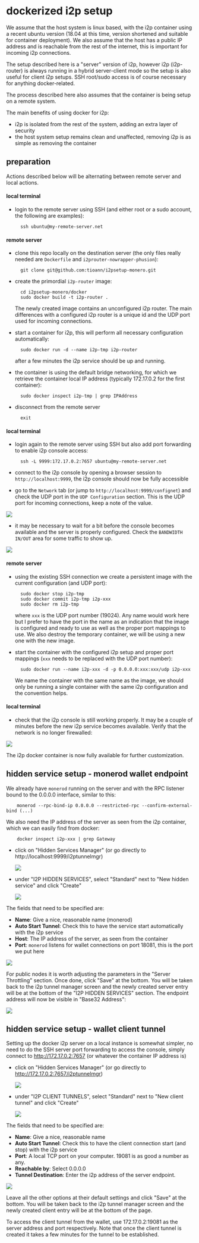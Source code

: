 # dockerized i2p setup

We assume that the host system is linux based, with the i2p container using a recent ubuntu version (18.04 at this time, version shortened and suitable for container deployment). We also assume that the host has a public IP address and is reachable from the rest of the internet, this is important for incoming i2p connections.

The setup described here is a "server" version of i2p, however i2p (i2p-router) is always running in a hybrid server-client mode so the setup is also useful for client i2p setups. SSH root/sudo access is of course necessary for anything docker-related.

The process described here also assumes that the container is being setup on a remote system.

The main benefits of using docker for i2p:

- i2p is isolated from the rest of the system, adding an extra layer of security
- the host system setup remains clean and unaffected, removing i2p is as simple as removing the container

## preparation

Actions described below will be alternating between remote server and local actions.

#### local terminal

- login to the remote server using SSH (and either root or a sudo account, the following are examples):

        ssh ubuntu@my-remote-server.net

#### remote server

- clone this repo locally on the destination server (the only files really needed are `Dockerfile` and `i2prouter-nowrapper-phusion`):

        git clone git@github.com:tioann/i2psetup-monero.git

- create the primordial `i2p-router` image:

        cd i2psetup-monero/docker
        sudo docker build -t i2p-router .

    The newly created image contains an unconfigured i2p router. The main differences with a configured i2p router is a unique id and the UDP port used for incoming connections.

- start a container for i2p, this will perform all necessary configuration automatically:

        sudo docker run -d --name i2p-tmp i2p-router

    after a few minutes the i2p service should be up and running.

- the container is using the default bridge networking, for which we retrieve the container local IP address (typically 172.17.0.2 for the first container):

        sudo docker inspect i2p-tmp | grep IPAddress

- disconnect from the remote server

        exit

#### local terminal

- login again to the remote server using SSH but also add port forwarding to enable i2p console access:

        ssh -L 9999:172.17.0.2:7657 ubuntu@my-remote-server.net

- connect to the i2p console by opening a browser session to `http://localhost:9999`, the i2p console should now be fully accessible

- go to the `Network` tab (or jump to `http://localhost:9999/confignet`) and check the UDP port in the `UDP Configuration` section. This is the UDP port for incoming connections, keep a note of the value.

![ ](udp-port.png  "UDP port for infoming connections")


- it may be necessary to wait for a bit before the console becomes available and the server is properly configured. Check the `BANDWIDTH IN/OUT` area for some traffic to show up.

![ ](bandwidth-indication.png  "Bandwidth usage")

#### remote server

- using the existing SSH connection we create a persistent image with the current configuration (and UDP port):

        sudo docker stop i2p-tmp
        sudo docker commit i2p-tmp i2p-xxx
        sudo docker rm i2p-tmp

    where `xxx` is the UDP port number (19024). Any name would work here but I prefer to have the port in the name as an indication that the image is configured and ready to use as well as the proper port mappings to use. We also destroy the temporary container, we will be using a new one with the new image.
    
- start the container with the configured i2p setup and proper port mappings (`xxx` needs to be replaced with the UDP port number):

        sudo docker run --name i2p-xxx -d -p 0.0.0.0:xxx:xxx/udp i2p-xxx

    We name the container with the same name as the image, we should only be running a single container with the same i2p configuration and the convention helps.

#### local terminal

- check that the i2p console is still working properly. It may be a couple of minutes before the new i2p service becomes available. Verify that the network is no longer firewalled:

![ ](network-ok.png  "Network ok")

The i2p docker container is now fully available for further customization. 

## hidden service setup - monerod wallet endpoint

We already have `monerod` running on the server and with the RPC listener bound to the 0.0.0.0 interface, similar to this:

        monerod --rpc-bind-ip 0.0.0.0 --restricted-rpc --confirm-external-bind (...)

We also need the IP address of the server as seen from the i2p container, which we can easily find from docker:

        docker inspect i2p-xxx | grep Gateway

- click on "Hidden Services Manager" (or go directly to http://localhost:9999/i2ptunnelmgr)

    ![ ](hidden-services-manager.png  "Hidden Services Manager")

- under "I2P HIDDEN SERVICES", select "Standard" next to "New hidden service" and click "Create"

    ![ ](new-hidden-service.png  "New hidden service")

The fields that need to be specified are:

- **Name**: Give a nice, reasonable name (monerod)
- **Auto Start Tunnel**: Check this to have the service start automatically with the i2p service
- **Host**: The IP address of the server, as seen from the container
- **Port**: `monerod` listens for wallet connections on port 18081, this is the port we put here

![ ](new-service-params.png  "New service params")
    
For public nodes it is worth adjusting the parameters in the "Server Throttling" section. Once done, click "Save" at the bottom. You will be taken back to the i2p tunnel manager screen and the newly created server entry will be at the bottom of the "I2P HIDDEN SERVICES" section. The endpoint address will now be visible in "Base32 Address":

![ ](service-endpoint.png  "Service endpoint")

## hidden service setup - wallet client tunnel

Setting up the docker i2p server on a local instance is somewhat simpler, no need to do the SSH server port forwarding to access the console, simply connect to http://172.17.0.2:7657 (or whatever the container IP address is)

- click on "Hidden Services Manager" (or go directly to http://172.17.0.2:7657/i2ptunnelmgr)

    ![ ](hidden-services-manager.png  "Hidden Services Manager")

- under "I2P CLIENT TUNNELS", select "Standard" next to "New client tunnel" and click "Create"

    ![ ](new-client-tunnel.png  "New client tunnel")

The fields that need to be specified are:

* **Name**: Give a nice, reasonable name
* **Auto Start Tunnel**: Check this to have the client connection start (and stop) with the i2p service
* **Port**: A local TCP port on your computer. 19081 is as good a number as any.
* **Reachable by**: Select 0.0.0.0
* **Tunnel Destination**: Enter the i2p address of the server endpoint.

![ ](new-client-params.png  "New client params")

Leave all the other options at their default settings and click "Save" at the bottom. You will be taken back to the i2p tunnel manager screen and the newly created client entry will be at the bottom of the page.

To access the client tunnel from the wallet, use 172.17.0.2:19081 as the server address and port respectively. Note that once the client tunnel is created it takes a few minutes for the tunnel to be established.